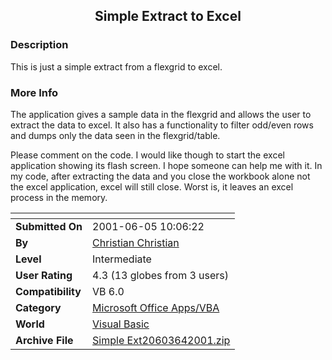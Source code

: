 ﻿<div align="center">

## Simple Extract to Excel


</div>

### Description

This is just a simple extract from a flexgrid to excel.
 
### More Info
 
The application gives a sample data in the flexgrid and allows the user to extract the data to excel. It also has a functionality to filter odd/even rows and dumps only the data seen in the flexgrid/table.

Please comment on the code. I would like though to start the excel application showing its flash screen. I hope someone can help me with it. In my code, after extracting the data and you close the workbook alone not the excel application, excel will still close. Worst is, it leaves an excel process in the memory.


<span>             |<span>
---                |---
**Submitted On**   |2001-06-05 10:06:22
**By**             |[Christian Christian](https://github.com/Planet-Source-Code/PSCIndex/blob/master/ByAuthor/christian-christian.md)
**Level**          |Intermediate
**User Rating**    |4.3 (13 globes from 3 users)
**Compatibility**  |VB 6\.0
**Category**       |[Microsoft Office Apps/VBA](https://github.com/Planet-Source-Code/PSCIndex/blob/master/ByCategory/microsoft-office-apps-vba__1-42.md)
**World**          |[Visual Basic](https://github.com/Planet-Source-Code/PSCIndex/blob/master/ByWorld/visual-basic.md)
**Archive File**   |[Simple Ext20603642001\.zip](https://github.com/Planet-Source-Code/christian-christian-simple-extract-to-excel__1-23783/archive/master.zip)








